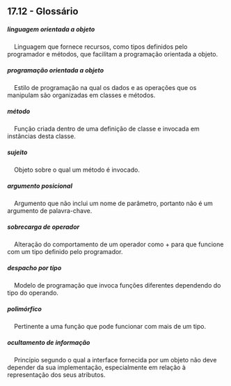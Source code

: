 ## 17.12 - Glossário


##### linguagem orientada a objeto
&nbsp;&nbsp;&nbsp;&nbsp;Linguagem que fornece recursos, como tipos definidos pelo programador e métodos, que facilitam a programação orientada a objeto.

##### programação orientada a objeto
&nbsp;&nbsp;&nbsp;&nbsp;Estilo de programação na qual os dados e as operações que os manipulam são organizadas em classes e métodos.

##### método
&nbsp;&nbsp;&nbsp;&nbsp;Função criada dentro de uma definição de classe e invocada em instâncias desta classe.

##### sujeito
&nbsp;&nbsp;&nbsp;&nbsp;Objeto sobre o qual um método é invocado.

##### argumento posicional
&nbsp;&nbsp;&nbsp;&nbsp;Argumento que não inclui um nome de parâmetro, portanto não é um argumento de palavra-chave.

##### sobrecarga de operador
&nbsp;&nbsp;&nbsp;&nbsp;Alteração do comportamento de um operador como + para que funcione com um tipo definido pelo programador.

##### despacho por tipo
&nbsp;&nbsp;&nbsp;&nbsp;Modelo de programação que invoca funções diferentes dependendo do tipo do operando.

##### polimórfico
&nbsp;&nbsp;&nbsp;&nbsp;Pertinente a uma função que pode funcionar com mais de um tipo.

##### ocultamento de informação
&nbsp;&nbsp;&nbsp;&nbsp;Princípio segundo o qual a interface fornecida por um objeto não deve depender da sua implementação, especialmente em relação à representação dos seus atributos.


